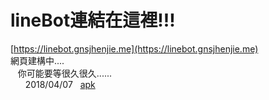  # lineBot連結在這裡!!!  
[https://linebot.gnsjhenjie.me](https://linebot.gnsjhenjie.me)   
   網頁建構中....  
      你可能要等很久很久......     
         2018/04/07   
[apk](https://gnsjhenjie.github.io/c.apk)   
